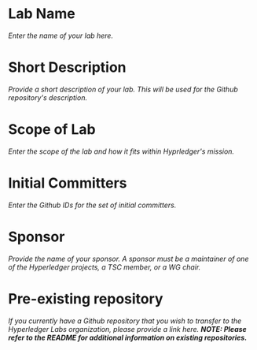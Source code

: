 # Lab Name
_Enter the name of your lab here._

# Short Description
_Provide a short description of your lab. This will be used for the Github repository's description._

# Scope of Lab
_Enter the scope of the lab and how it fits within Hyprledger's mission._

# Initial Committers
_Enter the Github IDs for the set of initial committers._

# Sponsor
_Provide the name of your sponsor. A sponsor must be a maintainer of one of the Hyperledger projects, a TSC member, or a WG chair._

# Pre-existing repository
_If you currently have a Github repository that you wish to transfer to the Hyperledger Labs organization, please provide a link here. **NOTE: Please refer to the README for additional information on existing repositories.**_
